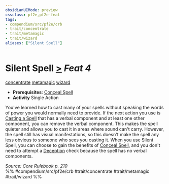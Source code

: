 ```yaml
---
obsidianUIMode: preview
cssclass: pf2e,pf2e-feat
tags:
- compendium/src/pf2e/crb
- trait/concentrate
- trait/metamagic
- trait/wizard
aliases: ["Silent Spell"]
---
```

# Silent Spell  [>](../../Rules/core-rulebook/chapter-9-playing-the-game.md#Actions "Single Action") *Feat 4*  
[concentrate](../../Rules/traits/concentrate.md)  [metamagic](../../Rules/traits/metamagic.md)  [wizard](../../Rules/traits/wizard.md)  

- **Prerequisites**: [Conceal Spell](conceal-spell.md)
- **Activity** Single Action

You've learned how to cast many of your spells without speaking the words of power you would normally need to provide. If the next action you use is [Casting a Spell](../../Rules/actions/cast-a-spell.md) that has a verbal component and at least one other component, you can remove the verbal component. This makes the spell quieter and allows you to cast it in areas where sound can't carry. However, the spell still has visual manifestations, so this doesn't make the spell any less obvious to someone who sees you casting it. When you use Silent Spell, you can choose to gain the benefits of [Conceal Spell](conceal-spell.md), and you don't need to attempt a [Deception](../skills.md#Deception) check because the spell has no verbal components.

*Source: Core Rulebook p. 210*  
%% #compendium/src/pf2e/crb #trait/concentrate #trait/metamagic #trait/wizard %%